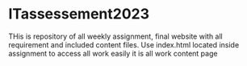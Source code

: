 # ITassessement2023
THis is repository of all weekly assignment, final website with all requirement and included content files.
Use index.html located inside assignment to access all work easily it is all work content page 
